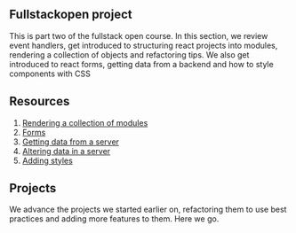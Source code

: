## Fullstackopen project 

This is part two of the fullstack open course. In this section, we review event handlers, get introduced to structuring react projects into modules, rendering a collection of objects and refactoring tips. We also get introduced to react forms, getting data from a backend and how to style components with CSS

## Resources

1. [Rendering a collection of modules](https://fullstackopen.com/en/part2/rendering_a_collection_modules)
2. [Forms](https://fullstackopen.com/en/part2/forms)
3. [Getting data from a server](https://fullstackopen.com/en/part2/getting_data_from_server)
4. [Altering data in a server](https://fullstackopen.com/en/part2/altering_data_in_server)
5. [Adding styles](https://fullstackopen.com/en/part2/adding_styles_to_react_app)

## Projects

We advance the projects we started earlier on, refactoring them  to use best practices and adding more features to them. Here we go. 

